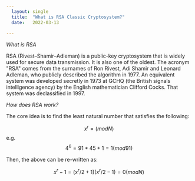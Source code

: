 ```yaml
---
  layout: single
  title:  "What is RSA Classic Cryptosystem?"
  date:   2022-03-13
   
--- 
```


*What is RSA*

RSA (Rivest–Shamir–Adleman) is a public-key cryptosystem that is widely used for secure data transmission. It is also one of the oldest. The acronym "RSA" comes from the surnames of Ron Rivest, Adi Shamir and Leonard Adleman, who publicly described the algorithm in 1977. An equivalent system was developed secretly in 1973 at GCHQ (the British signals intelligence agency) by the English mathematician Clifford Cocks. That system was declassified in 1997.

*How does RSA work?*

The core idea is to find the least natural number that satisfies the following:

  $$x^r = (mod  N) $$  e.g. $$4^6=91 * 45 + 1 = 1 (mod 91)$$

Then, the above can be re-written as: 

  $$x^r - 1 = (x^r/2+1)(x^r/2-1) = 0 (mod N)$$



